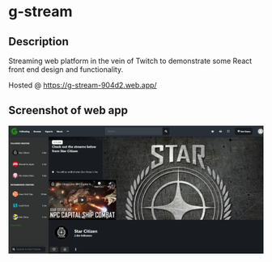 # g-stream

## Description

Streaming web platform in the vein of Twitch to demonstrate some React front end design and functionality.

Hosted @ https://g-stream-904d2.web.app/

## Screenshot of web app

![G-Stream video app](/images/g-stream-content.png)

